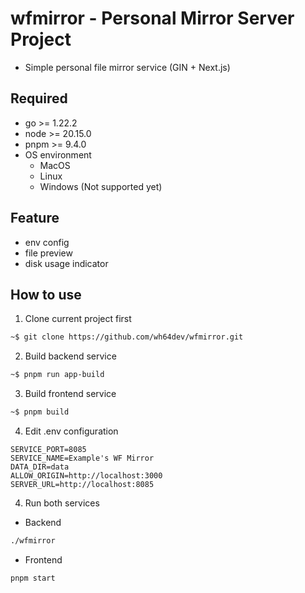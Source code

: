 # wfmirror - Personal Mirror Server Project
- Simple personal file mirror service (GIN + Next.js)

## Required
- go >= 1.22.2
- node >= 20.15.0
- pnpm >= 9.4.0
- OS environment
    - MacOS
    - Linux
    - Windows (Not supported yet)

## Feature
- env config
- file preview
- disk usage indicator

## How to use
1. Clone current project first
```bash
~$ git clone https://github.com/wh64dev/wfmirror.git
```

2. Build backend service
```bash
~$ pnpm run app-build
```

3. Build frontend service
```bash
~$ pnpm build
```

4. Edit .env configuration
```env
SERVICE_PORT=8085
SERVICE_NAME=Example's WF Mirror
DATA_DIR=data
ALLOW_ORIGIN=http://localhost:3000
SERVER_URL=http://localhost:8085
```

4. Run both services
- Backend
```bash
./wfmirror
```
- Frontend
```bash
pnpm start
```
